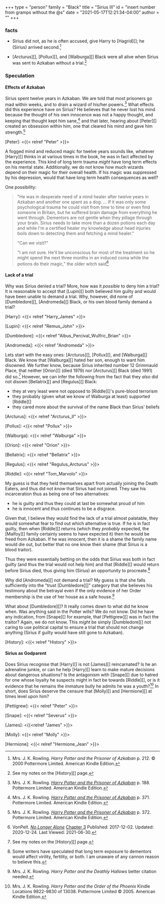 +++
type = "person"
family = "Black"
title = "Sirius III"
id = "insert number from gramps without the @s"
date = "2021-05-17T12:21:34-04:00"
author = ""
+++

### facts

* Sirius did not, as he is often accused, give Harry to [Hagrid][]; he (Sirius)
  arrived second.[^210517-1]

* [Arcturus][], [Pollux][], and [Walburga][] Black were all alive when Sirius was sent to
  Azkaban without a trial.[^210517-2]

[^210517-1]: Mrs. J. K. Rowling. _Harry Potter and the Prisoner of Azkaban_ 
    p. 212. © 2000 Pottermore Limited. American Kindle Edition.

[^210517-2]: See my notes on the [History][] page.

### Speculation

#### Effects of Azkaban

Sirius spent twelve years in Azkaban.  We are told that most prisoners go mad
within weeks, and to drain a wizard of his/her powers.[^210630-1]  What effects
did this experience have on Sirius?  He believes that he never lost his mind
because the thought of his own innocence was not a happy thought, and keeping
that thought kept him sane,[^210630-2] and that later, hearing about [Peter][]
created an obsession within him, one that cleared his mind and gave him
strength.[^210630-3]

[Peter]: <{{< relref "Peter" >}}> 

A fogged mind and reduced magic for twelve years sounds like, whatever [Harry][]
thinks in at various times in the book, he was in fact affected by the
experience.  This kind of long term trauma *might* have long term effects on his
mental state.  Additionally, we do not know how much wizards depend on their
magic for their overall health.  If his magic was suppressed by his depression,
would that have long term health consequences as well? 

One possibility:
> "He was in desperate need of a mind healer after twelve years in Azkaban and
> another one spent as a dog. … If it was only some psychological trauma he
> could visit from time to time or even find someone in Britain, but he suffered
> brain damage from everything he went through. Dementors are not gentle when
> they pillage through your brain. Sirius needs to take more than a dozen
> potions each day and while I'm a certified healer my knowledge about head
> injuries boils down to detecting them and fetching a mind healer."
> 
> "Can we visit?"
> 
> "I am not sure. He'll be unconscious for most of the treatment so he might
> spend the next three months in an induced coma while the potions do their
> magic," the older witch said[^210630-4]

[^210630-4]: VonPelt.
    _[No Longer Alone](https://www.fanfiction.net/s/12745758)_
    [Chapter 3](https://www.fanfiction.net/s/12745758/3/No-Longer-Alone)
    Published: 2017-12-02. Updated: 2020-12-24. Last Viewed: 2021-06-30. 

[^210630-3]: Mrs. J. K. Rowling.
    _[Harry Potter and the Prisoner of Azkaban](https://www.goodreads.com/book/show/5.Harry_Potter_and_the_Prisoner_of_Azkaban)_
    p. 372. Pottermore Limited. American Kindle Edition. 

[^210630-2]: Mrs. J. K. Rowling.
    _[Harry Potter and the Prisoner of Azkaban](https://www.goodreads.com/book/show/5.Harry_Potter_and_the_Prisoner_of_Azkaban)_
    p. 371. Pottermore Limited. American Kindle Edition. 

[^210630-1]: Mrs. J. K. Rowling. 
    _[Harry Potter and the Prisoner of Azkaban](https://www.goodreads.com/book/show/5.Harry_Potter_and_the_Prisoner_of_Azkaban)_
    p. 188. Pottermore Limited. American Kindle Edition. 

#### Lack of a trial

Why was Sirius denied a trial?  More, how was it *possible* to deny him a
trial?  It is reasonable to accept that [Lupin][] both believed him guilty and
would have been unable to demand a trial.  Why, however, did none of
[Dumbledore][], [Andromeda][] Black, or his own blood family demand a trial?

[Harry]: <{{< relref "Harry_James" >}}>

[Lupin]: <{{< relref "Remus_John" >}}>

[Dumbledore]: <{{< relref "Albus_Percival_Wulfric_Brian" >}}>

[Andromeda]: <{{< relref "Andromeda" >}}>

Lets start with the easy ones:  [Arcturus][], [Pollux][], and [Walburga][]
Black.  We know that [Walburga][] hated her son, enough to want him disowned.
We further know, because Sirius inherited number 12 Grimmauld Place, that
neither [Orion][] (died 1979) nor [Arcturus][] Black (died 1991) did
so.[^210517-3]  However, we can infer the following from the fact that they
*also* did not disown [Bellatrix][] and [Regulus][] Black:
* they at very least were not opposed to [Riddle][]'s pure-blood terrorism
* they probably (given what we know of Walburga at least) supported [Riddle][]
* they cared more about the survival of the name Black than Sirius' beliefs

[Arcturus]: <{{< relref "Arcturus_II" >}}>

[Pollux]: <{{< relref "Pollux" >}}>

[Walburga]: <{{< relref "Walburga" >}}>

[Orion]: <{{< relref "Orion" >}}>

[Bellatrix]: <{{< relref "Bellatrix" >}}>

[Regulus]: <{{< relref "Regulus_Arcturus" >}}> 

[Riddle]: <{{< relref "Tom_Marvolo" >}}>

My guess is that they held themselves apart from actually joining the Death
Eaters, and thus did not *know* that Sirius had not joined.  They saw his
incarceration thus as being one of two alternatives:
* he is guilty and thus they could at last be somewhat proud of him
* he is innocent and thus continues to be a disgrace.

Given that, I believe they would find the lack of a trial almost palatable, they
would somewhat fear to find out which alternative is true.  If he is in fact
guilty, then when [Riddle][] returns (which they *probably* expected, the
[Malfoy][] family certainly seems to have expected it) then he would be freed
from Azkaban.  If he was innocent, then it is a shame the family name would die
out, but better that no one know their shame (that Sirius is a blood traitor).  

Thus they were essentially betting on the odds that Sirius was both in fact
guilty (and thus the trial would not help him) and that [Riddle][] would return
before Sirius died, thus giving him (Sirius) an opportunity to
procreate.[^210517-4]

Why did [Andromeda][] not demand a trial?  My guess is that she falls
sufficiently into the "trust [Dumbledore][]" category that she believes his
testimony about the betrayal even if the only evidence of her Order membership
is the use of her house as a safe house.[^210517-5]

What about [Dumbledore][]?  It really comes down to what did he know when.  Was
anything said in the Potter wills?  We do not know. Did he have any indication,
from [Snape][] for example, that [Pettigrew][] was in fact the traitor?  Again,
we do not know.  This *might* be simply [Dumbledore][] not caring to use
political capital to ensure a trial that should not change anything (Sirius if
guilty would have still gone to Azkaban). 

[^210517-3]: See my notes on the [History][] page.

[History]: <{{< relref "History" >}}>

[^210517-4]: Some writers have speculated that long term exposure to dementors
    would affect virility, fertility, or both.   I am unaware of any cannon
    reason to believe this.

[^210517-5]: Mrs. J. K. Rowling. _Harry Potter and the Deathly Hallows_
    better citation needed. 

#### Sirius as Godparent

Does Sirius recognise that [Harry][] is not [James][] reincarnated?  Is he an
adrenaline junkie, or can he help [Harry][] learn to make mature decisions
about dangerous situations?  Is the antagonism with [Snape][] due to hatred for
one whose loyalty he suspects might in fact be towards [Riddle][], or is it
evidence that he remains the immature bully he admits he was a
youth?[^210519-11]  In short, does Sirius deserve the censure that [Molly][]
and [Hermione][] at times level upon him?

[Pettigrew]: <{{< relref "Peter" >}}>

[Snape]: <{{< relref "Severus" >}}>

[James]: <{{<relref "James" >}}>

[Molly]: <{{< relref "Molly" >}}>

[Hermione]: <{{< relref "Hermione_Jean" >}}>

[^210519-11]: Mrs. J. K. Rowling. 
    _Harry Potter and the Order of the Phoenix_ Kindle Locations 9822-9830 of 13038. 
    Pottermore Limited © 2005. American Kindle Edition. 

